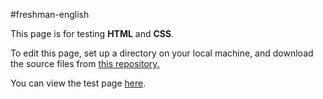 #freshman-english

This page is for testing <strong>HTML</strong> and <strong>CSS</strong>.

To edit this page, set up a directory on your local machine, and download the source files from <a href=https://github.com/elborracho420/freshman-english title="Source Files"> this repository.</a>


You can view the test page <a href=https://elborracho420.github.io/freshman-english/freshman-english.html title="Freshman-English"> here</a>.
